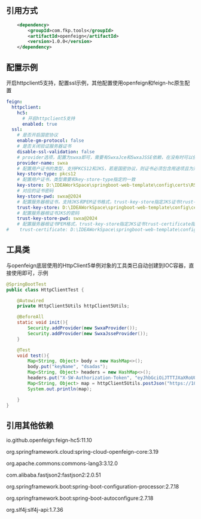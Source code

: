 ## 引用方式
```xml
    <dependency>
        <groupId>com.fkp.tools</groupId>
        <artifactId>openfeign</artifactId>
        <version>1.0.0</version>
    </dependency>
```

## 配置示例
开启httpclient5支持，配置ssl示例，其他配置使用openfeign和feign-hc原生配置
```yaml
feign:
  httpclient:
    hc5:
      # 开启httpclient5支持
      enabled: true
  ssl:
    # 是否开启国密协议
    enable-gm-protocol: false
    # 是否关闭验证服务器证书
    disable-ssl-validation: false
    # provider选项，配置为swxa即可，需要有SwxaJce和SwxaJSSE依赖，在没有时可以使用sun，但是无法使用国密协议
    provider-name: swxa
    # 配置用户证书的类型，支持PKCS12和JKS，若是国密协议，则证书必须包含用途项且为双证
    key-store-type: pkcs12
    # 配置用户证书，类型需要和key-store-type指定的一致
    key-store: D:\IDEAWorkSpace\springboot-web-template\config\certs\RSA\pt_rsa_sign_client.pfx
    # 对应的证书密码
    key-store-pwd: swxa@2024
    # 配置服务器根证书，支持JKS和PEM证书格式，trust-key-store指定JKS证书trust-certificate指定PEM证书，二者选其一，同时配置优先trust-certificate
    trust-key-store: D:\IDEAWorkSpace\springboot-web-template\config\certs\RSA\root-ca.jks
    # 配置服务器根证书JKS的密码
    trust-key-store-pwd: swxa@2024
    # 配置服务器根证书PEM格式，trust-key-store指定JKS证书trust-certificate指定PEM证书，二者选其一，同时配置优先trust-certificate
#    trust-certificate: D:\IDEAWorkSpace\springboot-web-template\config\certs\RSA\pt_rsa_cer.cer
```
## 工具类
与openfeign底层使用的HttpClient5单例对象的工具类已自动创建到IOC容器，直接使用即可，示例

```java
@SpringBootTest
public class HttpClientTest {

    @Autowired
    private HttpClient5Utils httpClient5Utils;

    @BeforeAll
    static void init(){
        Security.addProvider(new SwxaProvider());
        Security.addProvider(new SwxaJsseProvider());
    }

    @Test
    void test(){
        Map<String, Object> body = new HashMap<>();
        body.put("keyName", "dsadas");
        Map<String, Object> headers = new HashMap<>();
        headers.put("X-SW-Authorization-Token", "eyJhbGciOiJTTTJXaXRoU00zIn0.eyJzdWIiOiJmMTA2MTM5MC0xMmVhLTdlMDUtYjU2OC1jNDkyNzcyYTNjODEiLCJhdWQiOiJmMTA2MTM5MC0xMmVhLTdlMDUtYjU2OC1jNDkyNzcyYTNjODEiLCJuYmYiOjE3MzIxNTU1MTEsImlzcyI6Imh0dHA6Ly9sb2NhbGhvc3Q6OTAwMC9jY3NwL2F1dGgiLCJleHAiOjE3MzI3NjAzMTEsInR5cGUiOiJBS1NLIiwiaWF0IjoxNzMyMTU1NTExLCJzYW5zZWNfY3VzdG9tX3BhcmFtcyI6ImYxMDYxMzkwLTEyZWEtN2UwNS1iNTY4LWM0OTI3NzJhM2M4MSJ9.u3egvjBG0wjH93AC-ZrnZDSdSdPujegZ8EoDl6g_wCcFeXy_AiWhpjaHjFgnHmNMwa1Kdoi_TLAcQrdlmVTa9g");
        Map<String, Object> map = httpClient5Utils.postJson("https://10.0.120.104:20121/kms/v4/keys/get", body, headers);
        System.out.println(map);

    }
}
```

## 引用其他依赖
<p>io.github.openfeign:feign-hc5:11.10</p>
<p>org.springframework.cloud:spring-cloud-openfeign-core:3.19</p>
<p>org.apache.commons:commons-lang3:3.12.0</p>
<p>com.alibaba.fastjson2:fastjson2:2.0.51</p>
<p>org.springframework.boot:spring-boot-configuration-processor:2.7.18</p>
<p>org.springframework.boot:spring-boot-autoconfigure:2.7.18</p>
<p>org.slf4j:slf4j-api:1.7.36</p>
